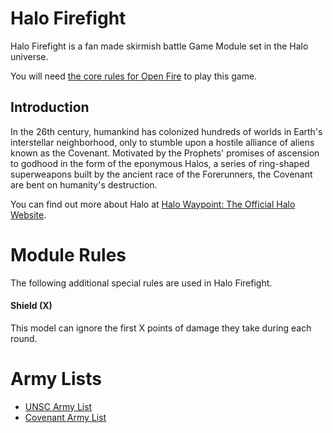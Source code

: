 # Halo Firefight

Halo Firefight is a fan made skirmish battle Game Module set in the Halo universe.

You will need [the core rules for Open Fire](https://github.com/open-source-tabletop/openfire/) to play this game.

## Introduction

In the 26th century, humankind has colonized hundreds of worlds in Earth's interstellar neighborhood, only to stumble upon a hostile alliance of aliens known as the Covenant. Motivated by the Prophets' promises of ascension to godhood in the form of the eponymous Halos, a series of ring-shaped superweapons built by the ancient race of the Forerunners, the Covenant are bent on humanity's destruction.

You can find out more about Halo at [Halo Waypoint: The Official Halo Website](https://www.halowaypoint.com/).

# Module Rules

The following additional special rules are used in Halo Firefight.

#### Shield (X)

This model can ignore the first X points of damage they take during each round.

# Army Lists

- [UNSC Army List](https://github.com/open-source-tabletop/openfire-gm-halo/blob/main/02-halo-firefight-unsc-army.md)
- [Covenant Army List](https://github.com/open-source-tabletop/openfire-gm-halo/blob/main/03-halo-firefight-covenant-army.md)